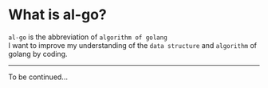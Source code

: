 # What is al-go?
`al-go` is the abbreviation of `algorithm of golang`<br>
I want to improve my understanding of the `data structure` and `algorithm` of golang by coding.

___
To be continued...